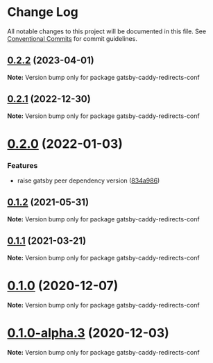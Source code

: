 # Change Log

All notable changes to this project will be documented in this file.
See [Conventional Commits](https://conventionalcommits.org) for commit guidelines.

## [0.2.2](https://github.com/adaltas/remark-gatsby-plugins/compare/gatsby-caddy-redirects-conf@0.2.1...gatsby-caddy-redirects-conf@0.2.2) (2023-04-01)

**Note:** Version bump only for package gatsby-caddy-redirects-conf





## [0.2.1](https://github.com/adaltas/remark-gatsby-plugins/compare/gatsby-caddy-redirects-conf@0.2.0...gatsby-caddy-redirects-conf@0.2.1) (2022-12-30)

**Note:** Version bump only for package gatsby-caddy-redirects-conf





# [0.2.0](https://github.com/adaltas/remark-gatsby-plugins/compare/gatsby-caddy-redirects-conf@0.1.2...gatsby-caddy-redirects-conf@0.2.0) (2022-01-03)


### Features

* raise gatsby peer dependency version ([834a986](https://github.com/adaltas/remark-gatsby-plugins/commit/834a986f705084c433954d43917ebc8b335a2f38))





## [0.1.2](https://github.com/adaltas/remark-gatsby-plugins/compare/gatsby-caddy-redirects-conf@0.1.1...gatsby-caddy-redirects-conf@0.1.2) (2021-05-31)

**Note:** Version bump only for package gatsby-caddy-redirects-conf





## [0.1.1](https://github.com/adaltas/remark-gatsby-plugins/compare/gatsby-caddy-redirects-conf@0.1.0...gatsby-caddy-redirects-conf@0.1.1) (2021-03-21)

**Note:** Version bump only for package gatsby-caddy-redirects-conf





# [0.1.0](https://github.com/adaltas/remark-gatsby-plugins/compare/gatsby-caddy-redirects-conf@0.1.0-alpha.3...gatsby-caddy-redirects-conf@0.1.0) (2020-12-07)

**Note:** Version bump only for package gatsby-caddy-redirects-conf





# [0.1.0-alpha.3](https://github.com/adaltas/remark-gatsby-plugins/compare/gatsby-caddy-redirects-conf@0.1.0-alpha.2...gatsby-caddy-redirects-conf@0.1.0-alpha.3) (2020-12-03)

**Note:** Version bump only for package gatsby-caddy-redirects-conf
